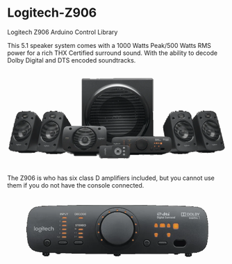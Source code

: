 # Logitech-Z906
Logitech Z906 Arduino Control Library

This 5.1 speaker system comes with a 1000 Watts Peak/500 Watts RMS power for a rich THX Certified surround sound. With the ability to decode Dolby Digital and DTS encoded soundtracks. 

<p align="center"><img src=/images/logitech_z906.png></p>

The Z906 is who has six class D amplifiers included, but you cannot use them if you do not have the console connected.

<p align="center"><img src=/images/z906-console.png></p>
